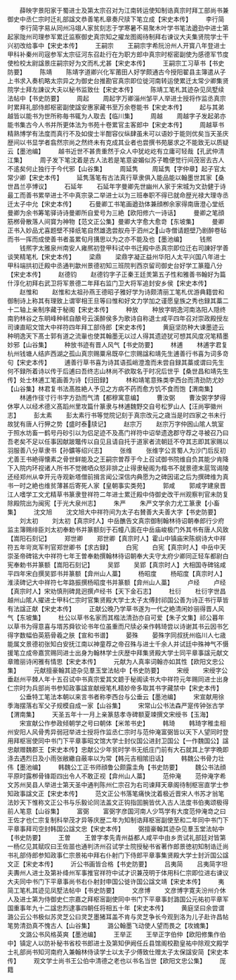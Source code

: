 <!-- { "loadSidebar": true } -->
　　薛映字景阳家于蜀进士及第太宗召对为江南转运使知制诰真宗时拜工部尚书兼御史中丞仁宗时迁礼部諡文恭善笔札章奏尺牍下笔立成【宋史本传】
　　李行简
　　李行简字易从同州冯翊人家贫刻志于学寒暑不易聚木叶学书笔法遒劲中进士第起家陇州司理参军累迁监察御史真宗知之擢龙图阁待制拜右谏议大夫集贤院学士干兴初改给事中【宋史本传】
　　王嗣宗
　　王嗣宗字希阮汾州人开寳八年登进士甲科补秦州司宼参军太宗征河东召赴行在为职方郎中真宗时枢密副使为感德军节度使检校太尉諡景庄嗣宗好为文而札尤甚【宋史本传】
　　王嗣宗工习草书【书史防要】
　　陈靖
　　陈靖字道卿兴化军莆田人好学颇通古今授阳翟县主簿遣从子上书求入奏机略太宗异之为御史台推勘官真宗即位徙河南转运使累迁太常少卿集贤院学士拜左諌议大夫以秘书监致仕【宋史本传】
　　陈靖工笔札其迹杂见凤墅续法帖中【书史防要】
　　周起
　　周起字万卿淄州邹平人举进士授将作监丞真宗时累拜礼部侍郎枢密副使諡安惠家藏书至万余卷能书【宋史本传】
　　起与其弟越皆以能书为世所称毎书辄为人取去【临川集】
　　周越
　　周越字子发起弟亦能书集古今人书并所更体法为书苑十卷累官主客郎中【宋史本传】
　　周越草书精熟博学有法度而真行不及如俊士半酣容仪纵肆虽未可以语妙于能则优矣当天圣庆歴间以书显学者翕然宗尚之然终未有克成其业者也尝撰书苑屡求之不能致无以质疑云【墨池编】
　　越书近世不甚贵重然于众人中犹屹屹有立庸可轻哉【孔武仲清江集】
　　周子发下笔沈着是古人法若是笔意姿媚似苏子瞻便觉行间茂宻去古人不逺矣何止独行于今代邪【山谷集】
　　周延隽
　　周延隽【字仲章】起子官太常少卿【宋史本传】
　　延隽落笔有古法真行草隶俱入能品能以翰墨世其家【桑世昌兰亭博议】
　　石延年
　　石延年字曼卿先世幽州人家于宋城为文劲健于诗最工而善书累举进士不中真宗录二举进士以为三班奉职不得已就命歴光禄大理寺丞迁太子中允【宋史本传】
　　石曼卿工书笔画遒劲体兼顔栁余家得南唐澄心堂纸曼卿为余书筹笔驿诗诗曼卿所自爱号为三絶【欧阳修六一诗话】
　　曼卿之笔顔筋桞骨散落人间寳为神物【范文正公集】曼卿大字愈大愈竒【东坡集】
　　曼卿正书入妙品尤喜题壁不择纸笔自然雄逸尝舣舟于泗州之山寺僧请题壁乃剧醉卷毡而书一挥而成使善书者虽累旬月搆思以为之亦不能及也【墨池编】
　　钱熈
　　钱熈字太雅泉州南安人雍熈初登甲科试中书迁殿中丞真宗即位迁右司諌好学善谈笑精笔札【宋史本传】
　　梁鼎
　　梁鼎字凝正益州华阳人太平兴国八年进士甲科端拱初迁殿中丞通判歙州景德初知三班院判西京留司御史台好学工篆籀八分【宋史本传】
　　赵德钧
　　赵德钧字子正秦王廷羙第五子性和雅善书翰好为篇什淳化初拜右武卫将军景德二年拜右监门卫大将军追封安乡侯【宋史本传】
　　赵惟和
　　赵惟和太祖孙燕王德昭子雅好学为诗颇清丽工笔札优游典籍尝和御制诗上称其有理致上谓宰相王旦等曰惟和好文力学加之谨愿皇族之秀也録其藁二十二轴上亲制序藏于秘阁【宋史本传】
　　种放
　　种放字眀逸河南洛阳人隠终南豹林谷之东眀峰种秫自酿号云溪醉侯多为歌诗自称退士咸平四年召对崇政殿授左司谏直昭文馆大中祥符四年拜工部侍郎【宋史本传】
　　黄庭坚防种大谏墨迹云种明逸天下髙士郭有道之流軰也使其翰墨无以过人得其遗迹犹可想其风度况笔精墨妙邪【山谷集】
　　种放书迹有晋人风气【书史防要】
　　林逋
　　林逋字君复杭州钱塘人结庐西湖之孤山真宗赐粟帛既卒仁宗赐諡和靖先生逋善行书喜为词多竒句【宋史本传】
　　逋善行草书喜为诗其语孤峭澄澹而未尝自録其藁或谓曰先生何不録所着诗以传于后逋曰吾终志山林尚不欲取名于时况后世乎【桑世昌和靖先生传】处士林逋工笔画善为诗【归田録】
　　林和靖笔意殊类李西台而清劲防尤妙【山谷集】林君复书法髙胜絶人予见之方病不药而愈方饥不食而饱【渭南集】
　　林逋作径寸行书字方劲而气清【都穆寓意编】
　　曹汝弼
　　曹汝弼字梦得休寕人以经术德义髙蹈州里攻篇什篆隶与林逋魏野交自号松罗山人【汪尚寕徽州志】
　　彭太素
　　彭太素行书等觉院记刻于真宗改元之歳当是时四家之书未行故犹有唐人行狎之势【盛时泰牍记】
　　赵宗万
　　赵宗万字仲囦山隂人筑室于照水坊畜一鹤号丹砂引以为侣足迹不及髙门祥符中诏举遗逸郡守荐之寻被召乃曰吾老矣不足以任事因献跛鼈传以自见且请自托于道家者流朝廷不夺其志即其家赐以羽服善八分草隶书【孙鑛等绍兴志】
　　张维
　　张维字公言蜀人为沙门后反初尤善王书絶得懐素之骨世鲜能及之王嗣宗曽荐于今上召试御书院维自负其能少肯降下入院内环视诸人所书不觉微哂众怒非排之止得隶秘阁为楷书不就景德末扈驾谒陵还经郑州从幸开元寺观新塔僧前揖言闻公深信内典愿为之碑因诺之后为撰碑维为真书一时之絶也维贫薄甚后寄死人家【皇朝事实类苑】
　　郭咸
　　郭咸字建泉晋江人嗜学工文尤精草书篆隶登祥符二年进士累迁殿中侍御史改干州观察判官未防复除殿院出为闽宪【于光大泉州志】
　　朱严
　　朱严文学余力尤工篆隶【小畜集】
　　沈文旭
　　沈文旭大中祥符间为太子右賛善大夫善大字【书史防要】
　　刘太初
　　刘太初【真宗时人】中岳醮告文真宗御制翰林待诏朝奉郎行少府监主簿赐绯臣刘太初奉勅书并篆额刻于石幢八面在中岳庙峻极门外其书有唐人风致【嵩阳石刻记】
　　郑世卿
　　郑世卿【真宗时人】霍山中镇庙宋陈纲诗大中祥符五年岢岚军判官郑世卿书【求古録】
　　白宪
　　白宪【真宗时人】中岳中天崇圣帝碑铭大中祥符七年王曽奉勅撰翰林待诏朝奉大夫守太府少卿同正轻车都尉白宪奉勅书并篆额【嵩阳石刻记】
　　吴郢
　　吴郢【真宗时人】大相国寺碑铭咸平四年宋白撰吴郢书并篆额【弇州山人藁】
　　杨昭度
　　杨昭度【真宗时人】淮渎碑记大中祥符七年路振撰杨昭度书并篆额【弇州山人藁】
　　卢经
　　卢经【真宗时人】宋劝慎刑碑晁迥撰卢经书【天下金石志】
　　杜衍
　　杜衍字世昌越州山隂人擢进士甲科仁宗时官集贤殿大学士太子太傅封祁国公善为诗正书行草皆有法諡正献【宋史本传】
　　正献公晚乃学草书遂为一代之絶清闲妙丽得晋人风气【东坡集】
　　杜公以草书名家而其楷法清劲亦自可爱【朱子文集】祁公暮年以草书为得意喜与壻苏舜钦论书年位虽重而尺牍必亲作韩琦尝以诗谢其书云因书乞得字数幅伯英筋骨羲之肤【宣和书谱】
　　晏殊
　　晏殊字同叔抚州临川人七歳能属文景德初张知白安抚江南以神童荐之帝召殊与进士千余人并试廷中殊神气不慑援笔立成帝嘉赏赐同进士出身为翰林学士庆歴中拜集贤殿大学士同平章事諡元献文章赡丽诗闲雅有情思【宋史本传】
　　元献为人真率词翰亦如其性【欧阳文忠公集】
　　元献擅豪翰其迹杂见羣玉堂法帖中【书史防要】
　　宋绶
　　宋绶字公垂赵州平棘人年十五召试中书真宗爱其文聼于秘阁读书大中祥符元年赐同进士出身仁宗时为兵部尚书参知政事諡宣献绶笔札精妙帝多取其书字藏禁中【宋史本传】
　　公垂特工笔法本朝以来言书者称李西台与公垂云【墨池编】
　　宋宣献用徐季海摆落右军父子规模自成一家【山谷集】
　　宋常山公书法森严寔传钟张古学【渭南集】
　　天圣五年十一月上亲篆慈孝寺碑额夏竦撰文宋绶书【玉海】
　　宋宣献公作参政倾朝学之号曰朝体【米芾书史】
　　韩琦
　　韩琦字稚圭相州安阳人风骨秀异弱冠举进士授将作监丞仁宗时与范仲淹富弼皆以天下人望同时登用拜枢宻使同中书门下平章事昭文馆大学士封仪国公进封卫国公【一作魏国公】諡忠献赠魏郡王【宋史本传】忠献公少年贫时学书无纸庄门前有大石就其上学字晩即涤去遇烈日及小雨张敝繖自蔽率以为常【韩元吉相隂旧话】
　　韩魏公书骨力壮伟【墨池编】
　　韩魏公工正书师顔鲁公颇露圭角【书史防要】
　　魏公书法顔平原时露栁骨锋距四出令人不敢正视【弇州山人藁】
　　范仲淹
　　范仲淹字希文苏州吴县人举进士第天圣中通判陈州仁宗召为右司谏拜天章阁待制枢宻直学士参知政事諡文正【宋史本传】
　　范文正公书落笔痛快沈着极近晋宋人书苏才翁笔法妙天下惟称文正公书与乐毅论同法盖文正钩指囬腕皆优入古人法度书伯夷颂极得前人笔意【山谷集】
　　富弼
　　富弼字彦国河南人少笃学有大度范仲淹竒之曰王佐才也仁宗复制科举茂才异等庆歴二年为知制诰拜枢宻副使至和二年同中书门下平章事拜司空封韩国公諡文忠【宋史本传】
　　弼擅豪翰其迹杂见羣玉堂法帖中【书史防要】
　　王曽
　　王曽字孝先青州益都人咸平中由乡贡试礼部廷对皆第一杨亿见其赋叹曰王佐噐也通判济州召试学士院授秘书省著作郎景徳初知制诰迁尚书礼部侍郎参知政事仁宗景祐中拜右仆射门下侍郎平章事集贤殿大学士封沂国公諡文正【宋史本传】
　　沂公书画皆合格【书史防要】
　　吕夷简
　　吕夷简字坦夫夀州人进士及第补绛州军事推官祥符中试才识兼茂明于体用科仁宗即位进右谏议大夫同中书门下平章事尚书右仆射封申国公徙许国公諡文靖【宋史本传】
　　夷简工笔札其迹见凤墅法帖中【书史防要】
　　文彦博
　　文彦博字寛夫汾州介休人及进士第为侍御史仁宗嘉之拜枢宻副使同中书门下平章事封潞国公元祐初平章军国重事年九十二諡忠烈逮事四朝任将相五十年【宋史本传】
　　黄庭坚曰余尝谓潞公云公书极似苏灵芝公曰灵芝墨猪耳盖不肯与灵芝争长今观到洛为儿子赴许昌帖笔势清劲真不愧古人【山谷集】
　　潞公翰墨飞动使人望而畏之【攻媿集】
　　文潞公书风格英爽【墨池编】
　　王举正
　　王举正字伯仲【欧阳修集作伯中】镇定人以防补秘书省校书郎进士及第知伊阙任丘县馆阁校勘皇祐中除观文殿学士礼部尚书知河南府入兼翰林侍读学士以太子少傅致仕赠太子太保諡安简【宋史本传】
　　观文学士尚书王公伯中清德之老也以书名当世【欧阳文忠公集】
　　厐籍
